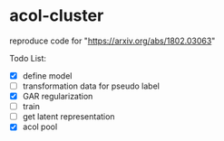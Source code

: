 # acol-cluster
reproduce code for "https://arxiv.org/abs/1802.03063"



Todo List:

- [x] define model
- [ ] transformation data for pseudo label
- [x] GAR regularization
- [ ] train
- [ ] get latent representation
- [x] acol pool